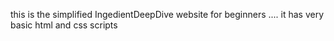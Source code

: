 this is the simplified IngedientDeepDive website for beginners ....
it has very basic html and css scripts
